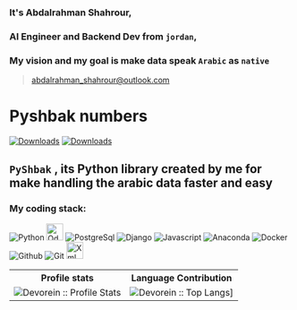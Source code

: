 ### It's Abdalrahman Shahrour, 
### AI Engineer and Backend Dev from `jordan`, 
### My vision and my goal is make data speak `Arabic` as `native`

> abdalrahman_shahrour@outlook.com

# Pyshbak numbers

[![Downloads](https://static.pepy.tech/badge/pyshbak)](https://pepy.tech/project/pyshbak) [![Downloads](https://static.pepy.tech/badge/pyshbak/month)](https://pepy.tech/project/pyshbak)

## `PyShbak` , its Python library created by me for make handling the arabic data faster and easy

<h3>My coding stack: </h3>
<p>
  <img alt="Python" src="https://img.icons8.com/color/48/000000/python.png" />
  <img alt="Odoo" src="https://odoocdn.com/openerp_website/static/src/img/assets/png/odoo_logo.png" height="30"/>
  <img alt="PostgreSql" src="https://img.icons8.com/color/48/000000/postgreesql.png" /> 
  <img alt="Django" src="https://img.icons8.com/color/48/000000/django.png" /> 
  <img alt="Javascript" src="https://img.icons8.com/color/50/000000/javascript.png" /> 
  <img alt="Anaconda" src="https://img.icons8.com/dusk/48/000000/anaconda.png"/>
  <img alt="Docker" src="https://img.icons8.com/color/48/000000/docker-container.png" /> 
  <img alt="Github" src="https://img.icons8.com/doodle/48/000000/github.png" /> 
  <img alt="Git" src="https://img.icons8.com/color/48/000000/git.png" />
  <img alt="Xml" src="https://icons.veryicon.com/png/o/miscellaneous/text-editor/xml-file.png" height="30"/>
  </br>
</p>

<p align="center">
   <table>
      <tr>
       <th>Profile stats  </th>
       <th>Language Contribution</th>
     </tr>
      <tr>
       <td><img alt="Devorein :: Profile Stats" src="https://github-readme-stats.vercel.app/api?username=AbdelrahmanShahrour&show_icons=true&theme=radical"> </td>
       <td><img alt="Devorein :: Top Langs]" src="https://github-readme-stats.vercel.app/api/top-langs/?username=AbdelrahmanShahrour&langs_count=10&theme=merko&layout=compact&hide=html"> </td>
   </table>
</p>
